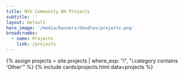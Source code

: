 ```yaml
---
title: NYU Community DH Projects
subtitle: ''
layout: default
hero_image: '/media/banners/doodles/projects.png'
breadcrumbs:
  - name: Projects
    link: /projects
---
```

{% assign projects = site.projects | where_exp: "i", "i.category contains 'Other'" %}
{% include cards/projects.html data=projects %}
